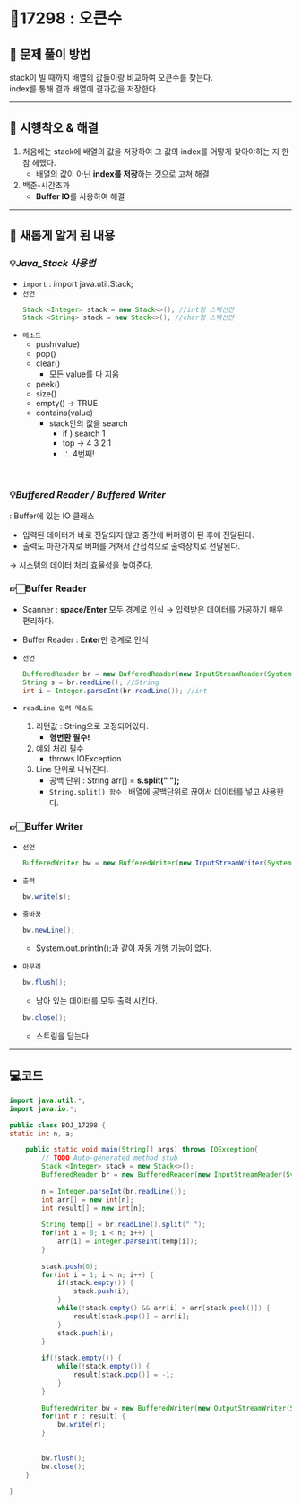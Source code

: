 # 🥇17298 : 오큰수 
## 📎 문제 풀이 방법
stack이 빌 때까지 배열의 값들이랑 비교하여 오큰수를 찾는다.</br>
index를 통해 결과 배열에 결과값을 저장한다.

---

## 📎 시행착오 & 해결
1. 처음에는 stack에 배열의 값을 저장하여 그 값의 index를 어떻게 찾아야하는 지 한참 헤맸다. 
    - 배열의 값이 아닌 **index를 저장**하는 것으로 고쳐 해결
2. 백준-시간초과
    - **Buffer IO**를 사용하여 해결

---


## 📎 새롭게 알게 된 내용
### 💡*Java_Stack 사용법*
- `import` : import java.util.Stack;
- `선언` 
    ```Java
    Stack <Integer> stack = new Stack<>(); //int형 스택선언
    Stack <String> stack = new Stack<>(); //char형 스택선언
    ```
- `메소드`
    - push(value)
    - pop()
    - clear()
        - 모든 value를 다 지움
    - peek()
    - size()
    - empty() → TRUE
    - contains(value)
        - stack안의 값을 search
            - if ) search 1
            - top → 4 3 2 1 
            -  ∴ 4번째!

</br>

### 💡*Buffered Reader / Buffered Writer*
: Buffer에 있는 IO 클래스 
- 입력된 데이터가 바로 전달되지 않고 중간에 버퍼링이 된 후에 전달된다.
- 출력도 마찬가지로 버퍼를 거쳐서 간접적으로 출력장치로 전달된다.

→ 시스템의 데이터 처리 효율성을 높여준다.

### 👉🏻Buffer Reader
- Scanner : **space/Enter** 모두 경계로 인식 → 입력받은 데이터를 가공하기 매우 편리하다.

- Buffer Reader : **Enter**만 경계로 인식

- `선언`
    ```Java
    BufferedReader br = new BufferedReader(new InputStreamReader(System.in));
    String s = br.readLine(); //String
    int i = Integer.parseInt(br.readLine()); //int
    ```

- `readLine 입력 메소드`
    1. 리턴값 : String으로 고정되어있다.
        - **형변환 필수!**
    2. 예외 처리 필수 
        - throws IOException
    3. Line 단위로 나눠진다.
        - 공백 단위 : String arr[] = **s.split(" ");**
        - `String.split() 함수` : 배열에 공백단위로 끊어서 데이터를 넣고 사용한다.

### 👉🏻Buffer Writer
- `선언`
    ```Java
    BufferedWriter bw = new BufferedWriter(new InputStreamWriter(System.in));
    ```

- `출력`
    ```Java
    bw.write(s);
    ```
- `줄바꿈`
    ```Java
    bw.newLine();
    ```
    - System.out.println();과 같이 자동 개행 기능이 없다.
- `마무리`
    ```Java
    bw.flush();
    ```
    - 남아 있는 데이터를 모두 출력 시킨다.
    ```Java
    bw.close();
    ```
    - 스트림을 닫는다.

---

## 💻코드
```Java
import java.util.*;
import java.io.*;

public class BOJ_17298 {
static int n, a;

	public static void main(String[] args) throws IOException{
		// TODO Auto-generated method stub
		Stack <Integer> stack = new Stack<>();	
		BufferedReader br = new BufferedReader(new InputStreamReader(System.in));
		
		n = Integer.parseInt(br.readLine());
		int arr[] = new int[n];		
		int result[] = new int[n];
		
		String temp[] = br.readLine().split(" ");
		for(int i = 0; i < n; i++) {
			arr[i] = Integer.parseInt(temp[i]);
		}
		
		stack.push(0);
		for(int i = 1; i < n; i++) {
			if(stack.empty()) {
				stack.push(i);
			}
			while(!stack.empty() && arr[i] > arr[stack.peek()]) {	
				result[stack.pop()] = arr[i];														
			}
			stack.push(i);
		}
		
		if(!stack.empty()) {
			while(!stack.empty()) {
				result[stack.pop()] = -1;				
			}
		}
		
		BufferedWriter bw = new BufferedWriter(new OutputStreamWriter(System.out));
		for(int r : result) {
			bw.write(r);
		}
		
		
		bw.flush();
		bw.close();
	}
	
}
```

